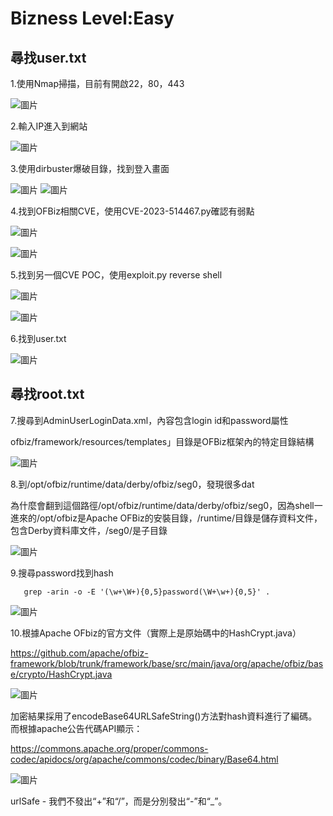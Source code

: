 Bizness Level:Easy
===
尋找user.txt
---
1.使用Nmap掃描，目前有開啟22，80，443

![圖片](https://github.com/favorite986141/jamescao/assets/125249893/cc624852-ec0d-4c6f-b58d-e5dd9cfa5430)

2.輸入IP進入到網站

![圖片](https://github.com/favorite986141/jamescao/assets/125249893/f4c4f7b8-9a61-4992-95f5-bf19aafb6c76)

3.使用dirbuster爆破目錄，找到登入畫面

![圖片](https://github.com/favorite986141/jamescao/assets/125249893/0b8bdab0-2f46-42a6-8f02-aafab0ad2b67)
![圖片](https://github.com/favorite986141/jamescao/assets/125249893/96a7e3fd-3b7e-4daa-a853-2df11db01b15)

4.找到OFBiz相關CVE，使用CVE-2023-514467.py確認有弱點

![圖片](https://github.com/favorite986141/jamescao/assets/125249893/37d73a71-2a9f-4d15-a9c7-eef46180fdf3)

![圖片](https://github.com/favorite986141/jamescao/assets/125249893/037a5768-e02c-4fa6-8e7d-5a3a87f66741)

5.找到另一個CVE POC，使用exploit.py reverse shell

![圖片](https://github.com/favorite986141/jamescao/assets/125249893/2c6619b3-80fa-4665-9488-8133ebfd4080)

![圖片](https://github.com/favorite986141/jamescao/assets/125249893/f635049d-75a4-4c94-b723-0a1ad91788b0)

6.找到user.txt

![圖片](https://github.com/favorite986141/jamescao/assets/125249893/2fd109cf-b3c2-4319-94c0-3d881b838e94)

尋找root.txt
---
7.搜尋到AdminUserLoginData.xml，內容包含login id和password屬性

ofbiz/framework/resources/templates」目錄是OFBiz框架內的特定目錄結構 

![圖片](https://github.com/favorite986141/jamescao/assets/125249893/a9365a71-8ad0-4b4e-b8f8-c4ce7d5ec48e)

8.到/opt/ofbiz/runtime/data/derby/ofbiz/seg0，發現很多dat

為什麼會翻到這個路徑/opt/ofbiz/runtime/data/derby/ofbiz/seg0，因為shell一進來的/opt/ofbiz是Apache OFBiz的安裝目錄，/runtime/目錄是儲存資料文件，包含Derby資料庫文件，/seg0/是子目錄

![圖片](https://github.com/favorite986141/jamescao/assets/125249893/d5014763-9ce9-4646-b068-d9986aefbdbc)

9.搜尋password找到hash

       grep -arin -o -E '(\w+\W+){0,5}password(\W+\w+){0,5}' .

![圖片](https://github.com/favorite986141/jamescao/assets/125249893/a04fbd62-3c48-4b39-917b-f7db87829848)

10.根據Apache OFbiz的官方文件（實際上是原始碼中的HashCrypt.java）

https://github.com/apache/ofbiz-framework/blob/trunk/framework/base/src/main/java/org/apache/ofbiz/base/crypto/HashCrypt.java

![圖片](https://github.com/favorite986141/jamescao/assets/125249893/97a43e45-8c24-4f95-8402-587d0a33e5ed)

加密結果採用了encodeBase64URLSafeString()方法對hash資料進行了編碼。而根據apache公告代碼API顯示： 

https://commons.apache.org/proper/commons-codec/apidocs/org/apache/commons/codec/binary/Base64.html

![圖片](https://github.com/favorite986141/jamescao/assets/125249893/4f40b52d-6b89-49fe-86e0-940e2e9a0eb2)

urlSafe - 我們不發出“+”和“/”，而是分別發出“-”和“_”。

